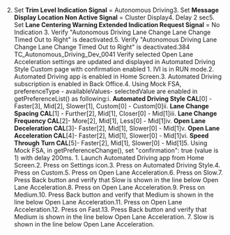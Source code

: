 2. Set **Trim Level Indication Signal** = Autonomous Driving3. Set **Message Display Location Non Active Signal** = Cluster Display4. Delay 2 sec5. Set **Lane Centering Warning Extended Indication Request Signal** = No Indication 3. Verify "Autonomous Driving Lane Change Lane Change Timed Out to Right" is deactivated.5. Verify "Autonomous Driving Lane Change Lane Change Timed Out to Right" is deactivated.384 TC_Autonomous_Driving_Dev_0041 Verify selected Open Lane Acceleration settings are updated and displayed in Automated Driving Style Custom page with confirmation enabled 1. IVI is in RUN mode.2. Automated Driving app is enabled in Home Screen.3. Automated Driving subscription is enabled in Back Office.4. Using Mock FSA, preferenceType - availableValues- selectedValue are enabled in getPreferenceList() as following:i. **Automated Driving Style CAL**[0] - Faster[3], Mid[2], Slower[1], Custom[0] - Custom[0]ii. **Lane Change Spacing CAL**[1] - Further[2], Mid[1], Closer[0] - Mid[1]iii. **Lane Change Frequency CAL**[2]- More[2], Mid[1], Less[0] - Mid[1]iv. **Open Lane Deceleration CAL**[3]- Faster[2], Mid[1], Slower[0] - Mid[1]v. **Open Lane Acceleration CAL**[4]- Faster[2], Mid[1], Slower[0] - Mid[1]vi. **Speed Through Turn CAL**[5]- Faster[2], Mid[1], Slower[0] - Mid[1]5. Using Mock FSA, in getPreferenceChange(), set "confirmation": true (value is 1) with delay 200ms. 1. Launch Automated Driving app from Home Screen.2. Press on Settings icon.3. Press on Automated Driving Style.4. Press on Custom.5. Press on Open Lane Acceleration.6. Press on Slow.7. Press Back button and verify that Slow is shown in the line below Open Lane Acceleration.8. Press on Open Lane Acceleration.9. Press on Medium.10. Press Back button and verify that Medium is shown in the line below Open Lane Acceleration.11. Press on Open Lane Acceleration.12. Press on Fast.13. Press Back button and verify that Medium is shown in the line below Open Lane Acceleration. 7. Slow is shown in the line below Open Lane Acceleration.